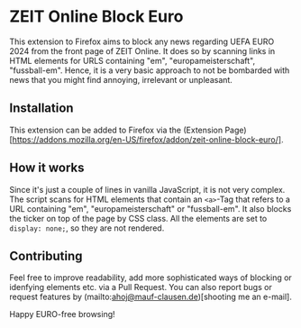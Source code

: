 # ZEIT Online Block Euro

This extension to Firefox aims to block any news regarding UEFA EURO 2024 from the front page of ZEIT Online. 
It does so by scanning links in HTML elements for URLS containing "em", "europameisterschaft", "fussball-em". 
Hence, it is a very basic approach to not be bombarded with news that you might find annoying, irrelevant or unpleasant.

## Installation

This extension can be added to Firefox via the (Extension Page)[https://addons.mozilla.org/en-US/firefox/addon/zeit-online-block-euro/].


## How it works

Since it's just a couple of lines in vanilla JavaScript, it is not very complex.
The script scans for HTML elements that contain an `<a>`-Tag that refers to a URL containing "em", "europameisterschaft" or "fussball-em".
It also blocks the ticker on top of the page by CSS class. 
All the elements are set to `display: none;`, so they are not rendered.

## Contributing
Feel free to improve readability, add more sophisticated ways of blocking or idenfying elements etc. via a Pull Request.
You can also report bugs or request features by (mailto:ahoj@mauf-clausen.de)[shooting me an e-mail].

Happy EURO-free browsing!

